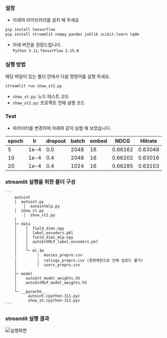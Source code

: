 ###  설정

* 아래의 라이브러리를 설치 해 주세요
```bash
pip install tensorflow
pip install streamlit numpy pandas joblib scikit-learn tqdm
```
* 아래 버전을 권장드립니다.    
  `Python 3.11`, `TensorFlow 2.15.0`

### 실행 방법

해당 파일이 있는 폴더 안에서 다음 명령어를 실행 하세요.    
```bash
streamlit run show_st2.py
```
  * `show_st.py`: 노드 테스트 코드
  * `show_st2.py`: 프로젝트 전체 실행 코드

### Test
* 파라미터를 변경하며 아래와 같이 실험 해 보았습니다.

| epoch | lr    | dropout | batch | embed | NDCG   | Hitrate |
|-------|-------|---------|-------|--------|--------|---------|
| 5     | 1e-4  | 0.0     | 2048  | 16     |  0.66162 | 0.63048  |
| 10    | 1e-4  | 0.4     | 2048  | 16     | 0.66202   | 0.63016    |
| 20    | 1e-4  | 0.4     | 1024  | 16     | 0.66285   | 0.63103  |

### streamlit 실행을 위한 폴더 구성
<pre><code>```
    autoint
	│  autoint.py
        │  autointmlp.py
	│  show_st.py
        │  show_st2.py
	│
	├─ data
	│    │  field_dims.npy
	│    │  label_encoders.pkl
 	│    │  field_dims_mlp.npy
	│    │  autoIntMLP_label_encoders.pkl
	│    │
	│    └─ ml-1m
	│         │  movies_prepro.csv
	│         │  ratings_prepro.csv (용량제한으로 인해 업로드 불가)
	│         │  users_prepro.csv
	│
	├─ model
	│    autoInt_model_weights.h5
 	│    autoIntMLP_model_weights.h5
	│
	└─ __pycache__
	      autoint.cpython-311.pyc
	      show_st.cpython-311.pyc
``` </code></pre>

### streamlit 실행 결과

![실행화면](https://github.com/KyoungmiKwon/RCM_PJT_atAiffel/blob/7d187878efdb98dfd5cd0e6cd01b654c6f225960/Screenshot%202025-07-11%20at%2023.06.27.png)
